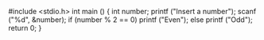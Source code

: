 #include <stdio.h>
int main ()
{
    int number;
    printf ("Insert a number");
    scanf ("%d", &number);
    if (number % 2 == 0)
        printf ("Even");
    else
        printf ("Odd");
    return 0;
}
